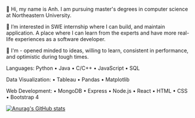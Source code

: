 
👋 Hi, my name is Anh. I am pursuing master's degrees in computer science at Northeastern University.

👀 I’m interested in SWE internship where I can build, and maintain application. A place where I can learn from the experts and have more real-life experiences as a software developer.

🌱 I'm - opened minded to ideas, willing to learn, consistent in performance, and optimistic during tough times.

Languages: Python • Java • C/C++ • JavaScript • SQL

Data Visualization: • Tableau • Pandas • Matplotlib

Web Development: • MongoDB • Express • Node.js • React • HTML • CSS • Bootstrap 4

[![Anurag's GitHub stats](https://github-readme-stats.vercel.app/api?username=anhhoangt)](https://github.com/anuraghazra/github-readme-stats)
